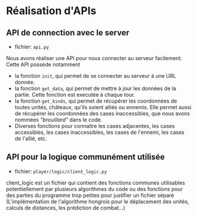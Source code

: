 # Réalisation d'APIs

## API de connection avec le server

- fichier: `api.py`

Nous avons réaliser une API pour nous connecter au serveur facilement. Cette API possède notamment

- la fonction `init`, qui permet de se connecter au serveur à une URL donnée.
- la fonction `get_data`, qui permet de mettre à jour les données de la partie. Cette fonction est executée à chaque tour.
- la fonction `get_kinds`, qui permet de récupérer les coordonnées de toutes unités, châteaux, qu'ils soient alliés ou ennemis. Elle permet aussi de récupérer les coordonnées des cases inaccessibles, que nous avons nommées _"brouillard"_ dans le code.
- Diverses fonctions pour connaître les cases adjacentes, les cases accessibles, les cases inaccessibles, les cases de l'ennemi, les cases de l'allié, etc.

## API pour la logique communément utilisée

- fichier: `player/logic/client_logic.py`

client_logic est un fichier qui contient des fonctions communes utilisables potentiellement par plusieurs algorithmes du code ou des fonctions pour des parties du programme trop petites pour justifier un fichier séparé (L'implémentation de l'algorithme hongrois pour le déplacement des unités, calculs de distances, les prédiction de combat...)
